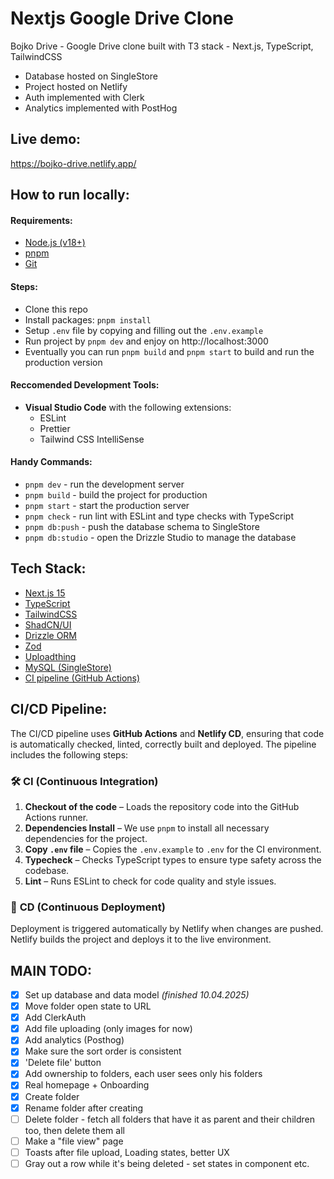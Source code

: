 # Nextjs Google Drive Clone

Bojko Drive - Google Drive clone built with T3 stack - Next.js, TypeScript, TailwindCSS

- Database hosted on SingleStore
- Project hosted on Netlify
- Auth implemented with Clerk
- Analytics implemented with PostHog

## Live demo:

https://bojko-drive.netlify.app/

## How to run locally:

#### Requirements:

- [Node.js (v18+)](https://nodejs.org/en/download)
- [pnpm](https://pnpm.io/installation)
- [Git](https://git-scm.com/downloads)

#### Steps:

- Clone this repo
- Install packages: `pnpm install`
- Setup `.env` file by copying and filling out the `.env.example`
- Run project by `pnpm dev` and enjoy on http://localhost:3000
- Eventually you can run `pnpm build` and `pnpm start` to build and run the production version

#### Reccomended Development Tools:

- **Visual Studio Code** with the following extensions:
  - ESLint
  - Prettier
  - Tailwind CSS IntelliSense

#### Handy Commands:

- `pnpm dev` - run the development server
- `pnpm build` - build the project for production
- `pnpm start` - start the production server
- `pnpm check` - run lint with ESLint and type checks with TypeScript
- `pnpm db:push` - push the database schema to SingleStore
- `pnpm db:studio` - open the Drizzle Studio to manage the database

## Tech Stack:

- [Next.js 15](https://nextjs.org/)
- [TypeScript](https://www.typescriptlang.org/)
- [TailwindCSS](https://tailwindcss.com/)
- [ShadCN/UI](https://ui.shadcn.com/)
- [Drizzle ORM](https://orm.drizzle.team/)
- [Zod](https://zod.dev/)
- [Uploadthing](https://uploadthing.com/)
- [MySQL (SingleStore)](https://www.singlestore.com/)
- [CI pipeline (GitHub Actions)](https://github.com/features/actions)

## CI/CD Pipeline:

The CI/CD pipeline uses **GitHub Actions** and **Netlify CD**, ensuring that code is automatically checked, linted, correctly built and deployed. The pipeline includes the following steps:

### 🛠 **CI (Continuous Integration)**

1. **Checkout of the code** – Loads the repository code into the GitHub Actions runner.
2. **Dependencies Install** – We use `pnpm` to install all necessary dependencies for the project.
3. **Copy `.env` file** – Copies the `.env.example` to `.env` for the CI environment.
4. **Typecheck** – Checks TypeScript types to ensure type safety across the codebase.
5. **Lint** – Runs ESLint to check for code quality and style issues.

### 🚀 **CD (Continuous Deployment)**

Deployment is triggered automatically by Netlify when changes are pushed. Netlify builds the project and deploys it to the live environment.

## MAIN TODO:

- [x] Set up database and data model _(finished 10.04.2025)_
- [x] Move folder open state to URL
- [x] Add ClerkAuth
- [x] Add file uploading (only images for now)
- [x] Add analytics (Posthog)
- [x] Make sure the sort order is consistent
- [x] 'Delete file' button
- [x] Add ownership to folders, each user sees only his folders
- [x] Real homepage + Onboarding
- [x] Create folder
- [x] Rename folder after creating
- [ ] Delete folder - fetch all folders that have it as parent and their children too, then delete them all
- [ ] Make a "file view" page
- [ ] Toasts after file upload, Loading states, better UX
- [ ] Gray out a row while it's being deleted - set states in component etc.
